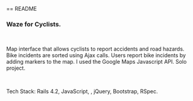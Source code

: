 == README

<h3>  Waze for Cyclists. </h3><br>

<p>  Map interface that allows cyclists to report accidents and road hazards. Bike incidents are sorted using Ajax calls. Users report bike incidents by adding markers to the map. I used the Google Maps Javascript API. Solo project.</p> <br> 

<p>  Tech Stack: Rails 4.2, JavaScript, , jQuery, Bootstrap, RSpec.</p>